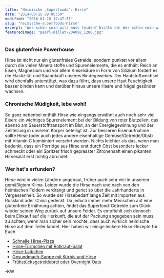 ```yaml
---
title: "Heimische „Superfoods“: Hirse"
date: "2014-03-15 09:00:50"
modified: "2016-01-20 12:47:51"
slug: "heimische-superfoods-hirse"
excerpt: "Wer schön sein will muss leiden? Nichts da! Wer schön sein will, muss Hirse essen –  eine der wohl ältesten und mineralstoffreichsten Getreidesorten der Welt. "
featuredImage: "pearl-millet-204098_1280.jpg"
---
```


### **Das glutenfreie Powerhouse**

Hirse ist nicht nur ein glutenfreies Getreide, sondern punktet vor allem durch die vielen Mineralstoffe und Spurenelemente, die es enthält: Reich an Eisen, Magnesium und vor allem Kieselsäure in Form von Silizium fördert es die Elastizität und Spannkraft unseres Bindegewebes. Der Hautstoffwechsel wird ebenfalls unterstützt, was dazu führt, dass unsere Haut Feuchtigkeit besser binden kann und darüber hinaus unsere Haare und Nägel gesünder wachsen.

### **Chronische Müdigkeit, lebe wohl!**

So ganz nebenbei enthält Hirse wie eingangs erwähnt auch noch sehr viel Eisen: ein wichtiges Spurenelement bei der Bildung von roter Blutzellen, das ebenso am Sauerstofftransport im Blut, an der Energiegewinnung und der Zellteilung in unserem Körper beteiligt ist. Zur besseren Eisenaufnahme sollte Hirse (oder auch jedes andere eisenhaltige Gemüse/Getreide/Obst) mit Vitamin C kombiniert verzehrt werden. Nichts leichter als das, wenn man bedenkt, dass ein Porridge aus Hirse erst durch Obst besonders lecker schmeckt oder ein Spritzer frisch gepresster Zitronensaft einen pikanten Hirsesalat erst richtig abrundet.

### **Wer hat's erfunden?**

Hirse wird in vielen Ländern angebaut, früher auch sehr viel in unserem gemäßigtem Klima. Leider wurde die Hirse nach und nach von den heimischen Feldern verdrängt und geriet so über die Jahrhunderte in Vergessenheit. So wurde der Hirsebedarf lange Zeit mit Importen aus Russland oder China gedeckt. Da jedoch immer mehr Menschen auf eine glutenfreie Ernährung achten, findet das Superfood-Getreide zum Glück wieder seinen Weg zurück auf unsere Felder. Es empfiehlt sich dennoch beim Einkauf auf die Herkunft, die auf der Packung angegeben sein muss, zu achten, wenn man sicher sein möchte, dass auch wirklich heimische Hirse auf dem Teller landet. Hier haben wir einige leckere Hirse-Rezepte für Euch:

*   [Schnelle Hirse-Pizza](https://www.veganblatt.com/schnelle-hirse-pizza)
*   [Hirse-Türmchen mit Rotkraut-Salat](https://www.veganblatt.com/hirse-tuermchen-fruchtigem-rotkraut-salat)
*   [Hirse-Laibchen](https://www.veganblatt.com/gesunde-hirse-laibchen)
*   [Gesundmach-Suppe mit Kürbis und Hirse](https://www.veganblatt.com/gesundmach-suppe)
*   [Frühstücksgetreidebrei oder Overnight Oats](https://www.veganblatt.com/getreidebrei)

\-KW